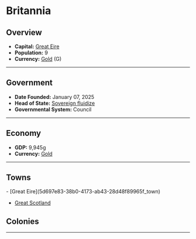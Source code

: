 <!--UNDEDITED FILE, remove this entire line if this file has been edited!-->
# <!--NAME-->Britannia<!--NAME-->

## Overview

- **Capital:** <!--CAPITAL_LINK-->[Great Eire](5d697e83-38b0-4173-ab43-28d48f89965f_town)<!--CAPITAL_LINK-->
- **Population:** <!--POPULATION-->9<!--POPULATION-->
- **Currency:** <!--CURRENCY_LINK-->[Gold](Gold_currency)<!--CURRENCY_LINK--> (<!--CURRENCY_ABV-->G<!--CURRENCY_ABV-->)

---

## Government

- **Date Founded:** <!--FOUNDED-->January 07, 2025<!--FOUNDED-->
- **Head of State:** <!--LEADER_TITLE_LINK-->[Sovereign fluidize](fluidize_user)<!--LEADER_TITLE_LINK-->
- **Governmental System:** <!--GOVERNMENT-->Council<!--GOVERNMENT-->

---

## Economy

- **GDP:** <!--GDP-->9,945g<!--GDP-->
- **Currency:** <!--CURRENCY_LINK-->[Gold](Gold_currency)<!--CURRENCY_LINK-->

---

## Towns

<!--TOWNS-->- [Great Eire](5d697e83-38b0-4173-ab43-28d48f89965f_town)
- [Great Scotland](e8a36ba8-c03d-4383-9eeb-99559e639f68_town)<!--TOWNS-->

## Colonies

<!--COLONIES--><!--COLONIES-->

---